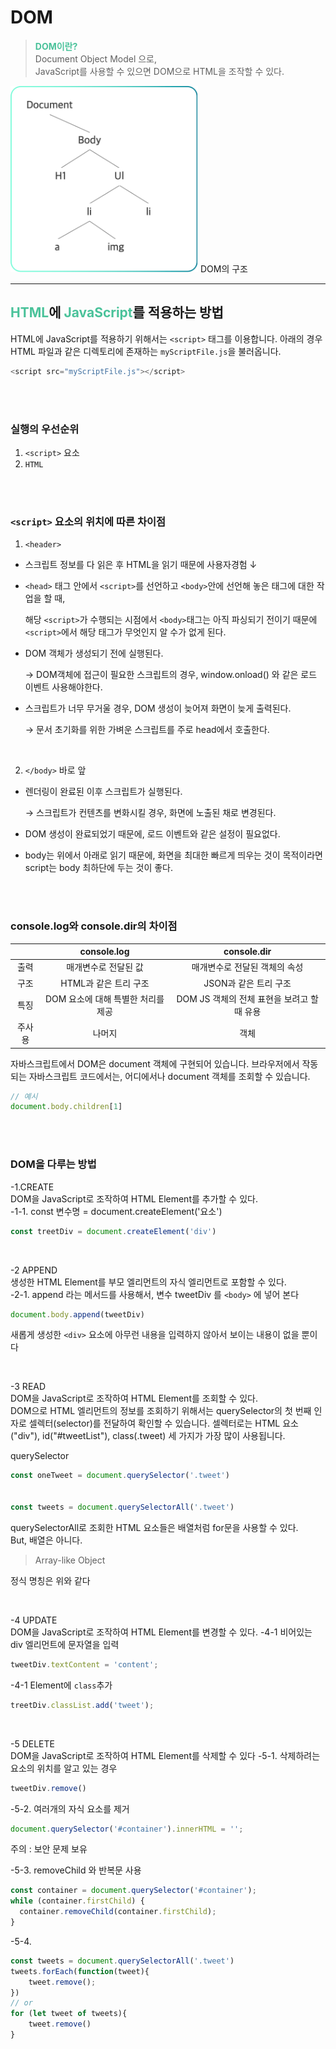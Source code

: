 # **DOM**
> <b style='color:#4AC29A'>DOM이란?</b>   
Document Object Model 으로,    
JavaScript를 사용할 수 있으면 DOM으로 HTML을 조작할 수 있다.

<img src="./img/dom__01.png" width="300px" alt="Dom 구조"  ></img> 
 DOM의 구조

***

## **<span style='color:#4AC29A' >HTML</span>에 <span style='color:#4AC29A' >JavaScript</span>를 적용하는 방법**

HTML에 JavaScript를 적용하기 위해서는 `<script>` 태그를 이용합니다. 아래의 경우 HTML 파일과 같은 디렉토리에 존재하는 `myScriptFile.js`을 불러옵니다.

```javascript
<script src="myScriptFile.js"></script>
```
<br/><br/>

### 실행의 우선순위   
1. `<script>` 요소   
2. `HTML`

<br/><br/>

### `<script>` 요소의 위치에 따른 차이점
1. `<header>`
- 스크립트 정보를 다 읽은 후 HTML을 읽기 때문에 사용자경험 ↓
- `<head>` 태그 안에서 `<script>`를 선언하고 `<body>`안에 선언해 놓은 태그에 대한 작업을 할 때,
    
    해당 `<script>`가 수행되는 시점에서 `<body>`태그는 아직 파싱되기 전이기 때문에 `<script>`에서 해당 태그가 무엇인지 알 수가 없게 된다.
    
- DOM 객체가 생성되기 전에 실행된다.
    
    → DOM객체에 접근이 필요한 스크립트의 경우, window.onload() 와 같은 로드 이벤트 사용해야한다.
    
- 스크립트가 너무 무거울 경우, DOM 생성이 늦어져 화면이 늦게 출력된다.
    
    → 문서 초기화를 위한 가벼운 스크립트를 주로 head에서 호출한다.

<br/>

2. `</body>` 바로 앞
- 렌더링이 완료된 이후 스크립트가 실행된다.
    
    → 스크립트가 컨텐츠를 변화시킬 경우, 화면에 노출된 채로 변경된다.
    
- DOM 생성이 완료되었기 때문에, 로드 이벤트와 같은 설정이 필요없다.
- body는 위에서 아래로 읽기 때문에, 화면을 최대한 빠르게 띄우는 것이 목적이라면 script는 body 최하단에 두는 것이 좋다.

<br/><br/>

### console.log와 console.dir의 차이점
||console.log|console.dir|
|:---:|:---:|:---:|
|출력|매개변수로 전달된 값|매개변수로 전달된 객체의 속성|
|구조|HTML과 같은 트리 구조|JSON과 같은 트리 구조|
|특징|DOM 요소에 대해 특별한 처리를 제공|DOM JS 객체의 전체 표현을 보려고 할 때 유용|
|주사용|나머지|객체|

자바스크립트에서 DOM은 document 객체에 구현되어 있습니다. 브라우저에서 작동되는 자바스크립트 코드에서는, 어디에서나 document 객체를 조회할 수 있습니다. 
```javascript
// 예시
document.body.children[1]
```

<br/><br/>

### DOM을 다루는 방법


-1.CREATE   
DOM을 JavaScript로 조작하여 HTML Element를 추가할 수 있다.  
-1-1. const 변수명 = document.createElement('요소')
```javascript
const treetDiv = document.createElement('div')
```

<br/>

-2 APPEND   
생성한 HTML Element를 부모 엘리먼트의 자식 엘리먼트로 포함할 수 있다.  
-2-1. append 라는 메서드를 사용해서, 변수 tweetDiv 를 `<body>` 에 넣어 본다
```javascript
document.body.append(tweetDiv)
```
새롭게 생성한 `<div>` 요소에 아무런 내용을 입력하지 않아서 보이는 내용이 없을 뿐이다

<br/>

-3 READ   
DOM을 JavaScript로 조작하여 HTML Element를 조회할 수 있다.  
DOM으로 HTML 엘리먼트의 정보를 조회하기 위해서는 querySelector의 첫 번째 인자로 셀렉터(selector)를 전달하여 확인할 수 있습니다. 셀렉터로는 HTML 요소("div"), id("#tweetList"), class(.tweet) 세 가지가 가장 많이 사용됩니다.

querySelector
```javascript
const oneTweet = document.querySelector('.tweet')


const tweets = document.querySelectorAll('.tweet')
```
querySelectorAll로 조회한 HTML 요소들은 배열처럼 for문을 사용할 수 있다.  
But, 배열은 아니다.
> Array-like Object

정식 명칭은 위와 같다

<br/>

-4 UPDATE   
DOM을 JavaScript로 조작하여 HTML Element를 변경할 수 있다.
-4-1 비어있는 div 엘리먼트에 문자열을 입력  
```javascript
tweetDiv.textContent = 'content';
```
-4-1 Element에 `class`추가
```javascript
treetDiv.classList.add('tweet');
```
<br/>

-5 DELETE   
DOM을 JavaScript로 조작하여 HTML Element를 삭제할 수 있다
-5-1. 삭제하려는 요소의 위치를 알고 있는 경우
```javascript
tweetDiv.remove()
```
-5-2. 여러개의 자식 요소를 제거
```javascript
document.querySelector('#container').innerHTML = '';
```
주의 : 보안 문제 보유

-5-3. removeChild 와 반복문 사용
```javascript
const container = document.querySelector('#container');
while (container.firstChild) {
  container.removeChild(container.firstChild);
}
```

-5-4. 
```javascript
const tweets = document.querySelectorAll('.tweet')
tweets.forEach(function(tweet){
    tweet.remove();
})
// or
for (let tweet of tweets){
    tweet.remove()
}
```
